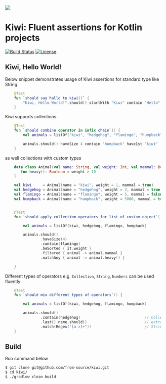 <img src="https://github.com/from-source/kiwi/blob/master/img/850x350_kiwi_SMALL.png">

# Kiwi: Fluent assertions for Kotlin projects

[![Build Status](https://travis-ci.com/from-source/kiwi.svg?branch=master)](https://travis-ci.com/from-source/kiwi)
[![License](https://img.shields.io/badge/License-MIT-blue.svg)](https://github.com/from-source/kiwi/blob/master/LICENSE.md)


## Kiwi, Hello World!

Below snippet demonstrates usage of Kiwi assertions for standard type like String
```kotlin
    @Test
    fun `should say hallo to kiwi()` {
        "Kiwi, Hello World!".should() startWith "Kiwi" contain "Hello" endWith "!"
    }
```

Kiwi supports collections
```kotlin
    @Test
    fun `should combine operator in infix chain`() {
        val animals = listOf("kiwi", "hedgehog", "flamingo", "humpback")

        animals.should() haveSize 4 contain "humpback" have1st "kiwi"
    }
```

as well collections with custom types
```kotlin
    data class Animal(val name: String, val weight: Int, val mammal: Boolean) {
       fun heavy(): Boolean = weight > 10
    }

    val kiwi     = Animal(name = "kiwi", weight = 1, mammal = true)
    val hedgehog = Animal(name = "hedgehog", weight = 2, mammal = true)
    val flamingo = Animal(name = "flamingo", weight = 5, mammal = false)
    val humpback = Animal(name = "humpback", weight = 5000, mammal = true)


    @Test
    fun `should apply collection operators for list of custom object`() {

        val animals = listOf(kiwi, hedgehog, flamingo, humpback)

        animals.should()
                .haveSize(4)
                .contain(flamingo)
                .beSorted { it.weight }
                .filtered { animal -> animal.mammal }
                .matchAny { animal -> animal.heavy() }

    }
```

Different types of operators e.g. `Collection`, `String`, `Numbers` can be used fluently

```kotlin
    @Test
    fun `should mix different types of operators`() {

        val animals = listOf(kiwi, hedgehog, flamingo, humpback)

        animals.should()
                .contain(hedgehog)                             // Collection operator
                .last().name.should()                          // extract
                .match(Regex("[a-z]+"))                        // String operator
    }
```

## Build
Run command below
```bash
$ git clone git@github.com/from-source/kiwi.git
$ cd kiwi/
$ ./gradlew clean build
```
